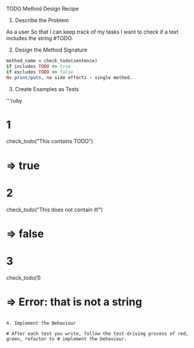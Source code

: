 TODO Method Design Recipe

1. Describe the Problem

As a user
So that I can keep track of my tasks
I want to check if a text includes the string #TODO.

2. Design the Method Signature

```ruby
method_name = check_todo(sentence)
if includes TODO => true
if excludes TODO => false
No print/puts, no side effects - single method.
```

3. Create Examples as Tests

'''ruby

# 1
check_todo("This contains TODO")
# => true

# 2
check_todo("This does not contain it!")
# => false

# 3
check_todo(1)
# => Error: that is not a string

```

4. Implement the Behaviour

# After each test you write, follow the test-driving process of red, green, refactor to # implement the behaviour.

